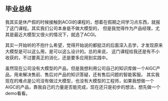 ## 毕业总结
我其实是休产假的时候接触到ACGI的课程的，想着在假期之间学习点东西，就报了这门课程。其实我们公司本身是不做大模型的，
但是我觉得作为产品经理，尤其是最近大模型又很火的情况下，就选了ACGI。

其实一开始听的不抱什么希望，觉得开始说的都挺泛的后面深入去学，才发现原来大模型是可以这么用，是可以这么设计的。总的来说，
这门课程给我还是有不小收获的，不过要真正的消化，还是要多应用到实践中。

虽然现在公司没有大模型的产品，但是我想利用公司自己的知识库做一个AIGC产品，用来解决售前、售后对产品的知识答疑，还有售后问题的智能客服。
其实我现在的难点是公司没有做过大模型，也没有大模型的工程师，如果我想做一个AIGC的产品，靠我自己的力量是否能完成，现在还只是初步的想法，想先做一个demo看看。

